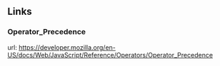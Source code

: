 ## Links

### Operator_Precedence
url:
https://developer.mozilla.org/en-US/docs/Web/JavaScript/Reference/Operators/Operator_Precedence

